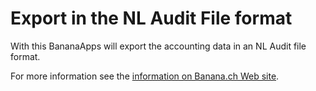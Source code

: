# Export in the NL Audit File format

With this BananaApps will export the accounting data in an NL Audit file format.

For more information see the [information on Banana.ch Web site](https://www.banana.ch/apps/en/node/8591).


